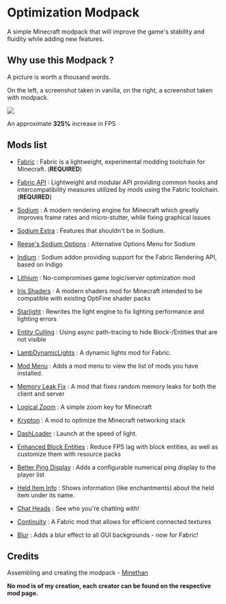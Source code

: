 
# Optimization Modpack

A simple Minecraft modpack that will improve the game's stability and fluidity while adding new features.

## Why use this Modpack ?
A picture is worth a thousand words. 

On the left, a screenshot taken in vanilla, on the right, a screenshot taken with modpack.

![](https://cdn.discordapp.com/attachments/783032190883070022/1135182717802254376/Optimization_Modpack.png)

An approximate **325%** increase in FPS

## Mods list
- [Fabric](https://fabricmc.net/use/installer/) : Fabric is a lightweight, experimental modding toolchain for Minecraft. (**REQUIRED**)

- [Fabric API](https://modrinth.com/mod/fabric-api) : Lightweight and modular API providing common hooks and intercompatibility measures utilized by mods using the Fabric toolchain. (**REQUIRED**)

- [Sodium](https://modrinth.com/mod/sodium) : A modern rendering engine for Minecraft which greatly improves frame rates and micro-stutter, while fixing graphical issues
- [Sodium Extra](https://modrinth.com/mod/sodium-extra) : Features that shouldn't be in Sodium.
- [Reese's Sodium Options](https://modrinth.com/mod/reeses-sodium-options) : Alternative Options Menu for Sodium
- [Indium](https://modrinth.com/mod/indium) : Sodium addon providing support for the Fabric Rendering API, based on Indigo
- [Lithium](https://modrinth.com/mod/lithium) : No-compromises game logic/server optimization mod
- [Iris Shaders](https://modrinth.com/mod/iris) : A modern shaders mod for Minecraft intended to be compatible with existing OptiFine shader packs
- [Starlight](https://modrinth.com/mod/starlight) : Rewrites the light engine to fix lighting performance and lighting errors
- [Entity Culling](https://modrinth.com/mod/entityculling) : Using async path-tracing to hide Block-/Entities that are not visible
- [LambDynamicLights](https://modrinth.com/mod/lambdynamiclights) : A dynamic lights mod for Fabric.
- [Mod Menu](https://modrinth.com/mod/modmenu) : Adds a mod menu to view the list of mods you have installed.
- [Memory Leak Fix](https://modrinth.com/mod/memoryleakfix) : A mod that fixes random memory leaks for both the client and server
- [Logical Zoom](https://modrinth.com/mod/logical-zoom) : A simple zoom key for Minecraft
- [Krypton](https://modrinth.com/mod/krypton) : A mod to optimize the Minecraft networking stack
- [DashLoader](https://modrinth.com/mod/dashloader) : Launch at the speed of light.
- [Enhanced Block Entities](https://modrinth.com/mod/ebe) : Reduce FPS lag with block entities, as well as customize them with resource packs
- [Better Ping Display](https://modrinth.com/mod/better-ping-display-fabric) : Adds a configurable numerical ping display to the player list
- [Held Item Info](https://modrinth.com/mod/held-item-info) : Shows information (like enchantments) about the held item under its name.
- [Chat Heads](https://modrinth.com/mod/chat-heads) : See who you're chatting with!
- [Continuity](https://modrinth.com/mod/continuity) : A Fabric mod that allows for efficient connected textures
- [Blur](https://modrinth.com/mod/blur-fabric) : Adds a blur effect to all GUI backgrounds - now for Fabric!

## Credits
Assembling and creating the modpack - [Minethan](https://github.com/MinethanDev)

**No mod is of my creation, each creator can be found on the respective mod page.**
